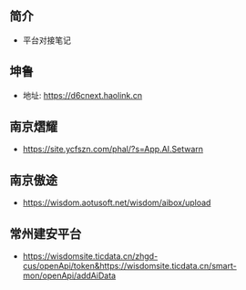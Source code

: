 ## 简介

+ 平台对接笔记

## 坤鲁

+ 地址: https://d6cnext.haolink.cn

## 南京熠耀

+ https://site.ycfszn.com/phal/?s=App.AI.Setwarn

## 南京傲途

+ https://wisdom.aotusoft.net/wisdom/aibox/upload

## 常州建安平台

+ https://wisdomsite.ticdata.cn/zhgd-cus/openApi/token&https://wisdomsite.ticdata.cn/smart-mon/openApi/addAiData